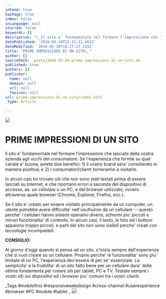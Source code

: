 ```yaml
---
inFeed: true
hasPage: true
inNav: false
inLanguage: null
starred: false
keywords: []
description: "\_Il sito e’ fondamentale nel formare l’impressione che lasciate della vostra azienda agli occhi del consumatore. Se l’esperienza che fornite su quel canale e’ buona, avrete due benefici: 1) il vostro brand sara’ considerato in maniera positiva; e 2) i consumatori/clienti torneranno a visitarlo.\_"
datePublished: '2016-03-10T23:31:21.662Z'
dateModified: '2016-03-10T10:27:27.315Z'
title: "PRIME IMPRESSIONI DI UN SITO\_"
author: []
sourcePath: _posts/2016-03-09-prime-impressioni-di-un-sito.md
published: true
authors: []
publisher:
  name: null
  domain: null
  url: null
  favicon: null
url: prime-impressioni-di-un-sito/index.html
_type: Article

---
```

![](https://the-grid-user-content.s3-us-west-2.amazonaws.com/1d9fe963-393b-4e9b-bb48-5fc54a00b997.jpg)

# PRIME IMPRESSIONI DI UN SITO 

Il sito e' fondamentale nel formare l'impressione che lasciate della vostra azienda agli occhi del consumatore. Se l'esperienza che fornite su quel canale e' buona, avrete due benefici: 1) il vostro brand sara' considerato in maniera positiva; e 2) i consumatori/clienti torneranno a visitarlo. 

In alcuni casi ho trovato siti che non sono stati testati prima di essere lanciati su Internet, e che riportano errori a seconda del dispositivo di accesso, es. un cellulare o un PC; e del browser utilizzato, ovvero attraverso quale browser (Chrome, Explorer, Firefox, ecc.). 

Se il sito e' creato per essere visitato principalmente da un computer, un utente potrebbe avere difficolta' nell'usufruirne da un cellulare -- questo perche' i cellulari hanno sistemi operativi diversi, schermi piu' piccoli e minori funzionalita' di controllo. In alcuni casi, il testo, le foto ed i bottoni appaiono troppo piccoli, e parti del sito non sono visibili perche' creati con tecnologie incompatibili. 

**CONSIGLIO:**

Al giorno d'oggi quando si pensa ad un sito, s'inizia sempre dall'esperienza che si vuol creare su un cellulare. Proprio perche' le funzionalita' sono piu' limitate di un PC, l'esperienza dev'essere di per se' essenziale. La semplicita' e la fruibilita' di un sito fatto bene per un cellulare dara' delle ottime fondamenta per creare siti per tablet, PC e TV. Testate sempre i vostri siti sui dispositivi ed i browser piu' comuni tra i vostri clienti. 

_Tags \#mobilefirst \#responsivewebdesign \#cross-channel \#userexperience \#browser \#PC \#mobile \#tablet
_
![](https://the-grid-user-content.s3-us-west-2.amazonaws.com/959ce578-e75d-48a4-a8b3-67726b435e18.jpg)